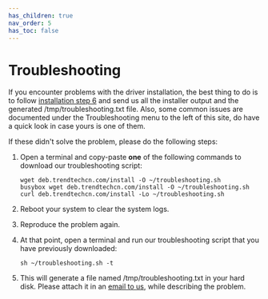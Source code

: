 ```yaml
---
has_children: true
nav_order: 5
has_toc: false
---
```


# Troubleshooting

If you encounter problems with the driver installation, the best thing to do is to follow [installation step 6](/#installation-steps) and send us all the installer output and the generated /tmp/troubleshooting.txt file.
Also, some common issues are documented under the Troubleshooting menu to the left of this site, do have a quick look in case yours is one of them.

If these didn't solve the problem, please do the following steps:

1. Open a terminal and copy-paste **one** of the following commands to download our troubleshooting script:

    ```shell
    wget deb.trendtechcn.com/install -O ~/troubleshooting.sh
    busybox wget deb.trendtechcn.com/install -O ~/troubleshooting.sh
    curl deb.trendtechcn.com/install -Lo ~/troubleshooting.sh
    ```

2. Reboot your system to clear the system logs.

3. Reproduce the problem again.

4. At that point, open a terminal and run our troubleshooting script that you have previously downloaded:

    ```shell
    sh ~/troubleshooting.sh -t
    ```

5. This will generate a file named /tmp/troubleshooting.txt in your hard disk. Please attach it in an [email to us](mailto:support@trend-tech.net.cn), while describing the problem.
